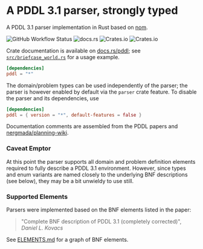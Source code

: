 # A PDDL 3.1 parser, strongly typed

A PDDL 3.1 parser implementation in Rust based on [nom](https://crates.io/crates/nom).

![GitHub Workflow Status](https://img.shields.io/github/actions/workflow/status/sunsided/pddl-rs/rust.yml)
![docs.rs](https://img.shields.io/docsrs/pddl)
![Crates.io](https://img.shields.io/crates/v/pddl)
![Crates.io](https://img.shields.io/crates/l/pddl)

Crate documentation is available on [docs.rs/pddl](https://docs.rs/pddl);
see [`src/briefcase_world.rs`](tests/briefcase_world.rs) for a usage example.

```toml
[dependencies]
pddl = "*"
```

The domain/problem types can be used independently of the parser; the parser
is however enabled by default via the `parser` crate feature.
To disable the parser and its dependencies, use

```toml
[dependencies]
pddl = { version = "*", default-features = false }
```

Documentation comments are assembled from the PDDL papers and [nergmada/planning-wiki](https://github.com/nergmada/planning-wiki).

### Caveat Emptor

At this point the parser supports all domain and problem definition
elements required to fully describe a PDDL 3.1 environment.
However, since types and enum variants are named closely to the underlying
BNF descriptions (see below), they may be a bit unwieldy to use still.

### Supported Elements

Parsers were implemented based on the BNF elements listed in the paper:

> "Complete BNF description of PDDL 3.1 (completely corrected)",
> _Daniel L. Kovacs_

See [ELEMENTS.md](ELEMENTS.md) for a graph of BNF elements.
